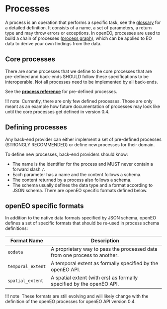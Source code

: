 # Processes

A process is an operation that performs a specific task, see the [glossary](glossary.md) for a detailed definition. It consists of a name, a set of parameters, a return type and may throw errors or exceptions. In openEO, processes are used to build a chain of processes ([process graph](processgraphs.md)), which can be applied to EO data to derive your own findings from the data.

## Core processes

There are some processes that we define to be core processes that are pre-defined and back-ends SHOULD follow these specifications to be interoperable. Not all processes need to be implemented by all back-ends.

See the **[process reference](processreference.md)** for pre-defined processes.

!!! note
​    Currently, there are only few defined processes. Those are only meant as an example how future documentation of processes may look like until the core processes get defined in version 0.4.

## Defining processes

Any back-end provider can either implement a set of pre-defined processes (STRONGLY RECOMMENDED) or define new processes for their domain.

To define new processes, back-end providers should know:

* The name is the identifier for the process and MUST never contain a forward slash `/`. 
* Each parameter has a name and the content follows a schema.
* The content returned by a process also follows a schema.
* The schema usually defines the data type and a format according to JSON schema. There are openEO specific formats defined below.

## openEO specific formats

In addition to the native data formats specified by JSON schema, openEO defines a set of specific formats that should be re-used in process schema definitions:

| Format Name       | Description                                                  |
| ----------------- | ------------------------------------------------------------ |
| `eodata`          | A proprietary way to pass the processed data from one process to another. |
| `temporal_extent` | A temporal extent as formally specified by the openEO API.   |
| `spatial_extent`  | A spatial extent (with crs) as formally specified by the openEO API. |

!!! note
​    These formats are still evolving and will likely change with the definition of the openEO processes for openEO API version 0.4.
